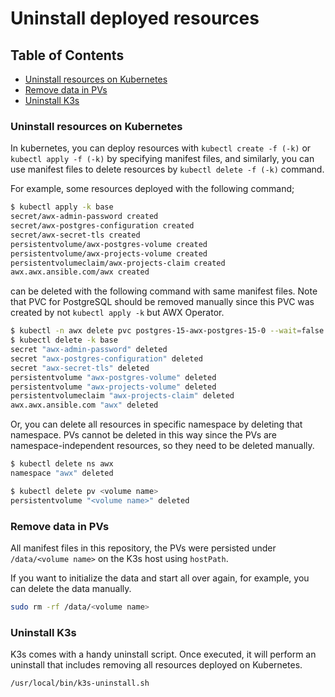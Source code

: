 <!-- omit in toc -->
# Uninstall deployed resources

<!-- omit in toc -->
## Table of Contents

- [Uninstall resources on Kubernetes](#uninstall-resources-on-kubernetes)
- [Remove data in PVs](#remove-data-in-pvs)
- [Uninstall K3s](#uninstall-k3s)

### Uninstall resources on Kubernetes

In kubernetes, you can deploy resources with `kubectl create -f (-k)` or `kubectl apply -f (-k)` by specifying manifest files, and similarly, you can use manifest files to delete resources by `kubectl delete -f (-k)` command.

For example, some resources deployed with the following command;

```bash
$ kubectl apply -k base
secret/awx-admin-password created
secret/awx-postgres-configuration created
secret/awx-secret-tls created
persistentvolume/awx-postgres-volume created
persistentvolume/awx-projects-volume created
persistentvolumeclaim/awx-projects-claim created
awx.awx.ansible.com/awx created
```

can be deleted with the following command with same manifest files. Note that PVC for PostgreSQL should be removed manually since this PVC was created by not `kubectl apply -k` but AWX Operator.

```bash
$ kubectl -n awx delete pvc postgres-15-awx-postgres-15-0 --wait=false
$ kubectl delete -k base
secret "awx-admin-password" deleted
secret "awx-postgres-configuration" deleted
secret "awx-secret-tls" deleted
persistentvolume "awx-postgres-volume" deleted
persistentvolume "awx-projects-volume" deleted
persistentvolumeclaim "awx-projects-claim" deleted
awx.awx.ansible.com "awx" deleted
```

Or, you can delete all resources in specific namespace by deleting that namespace. PVs cannot be deleted in this way since the PVs are namespace-independent resources, so they need to be deleted manually.

```bash
$ kubectl delete ns awx
namespace "awx" deleted

$ kubectl delete pv <volume name>
persistentvolume "<volume name>" deleted
```

### Remove data in PVs

All manifest files in this repository, the PVs were persisted under `/data/<volume name>` on the K3s host using `hostPath`.

If you want to initialize the data and start all over again, for example, you can delete the data manually.

```bash
sudo rm -rf /data/<volume name>
```

### Uninstall K3s

K3s comes with a handy uninstall script. Once executed, it will perform an uninstall that includes removing all resources deployed on Kubernetes.

```bash
/usr/local/bin/k3s-uninstall.sh
```
